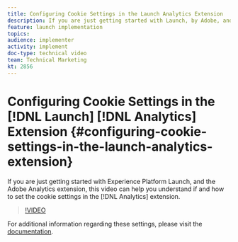```yaml
---
title: Configuring Cookie Settings in the Launch Analytics Extension
description: If you are just getting started with Launch, by Adobe, and the Adobe Analytics extension, this video can help you understand if and how to set the cookie settings in the Analytics extension.
feature: launch implementation
topics: 
audience: implementer
activity: implement
doc-type: technical video
team: Technical Marketing
kt: 2856
---
```


# Configuring Cookie Settings in the [!DNL Launch] [!DNL Analytics] Extension {#configuring-cookie-settings-in-the-launch-analytics-extension}

If you are just getting started with Experience Platform Launch, and the Adobe Analytics extension, this video can help you understand if and how to set the cookie settings in the [!DNL Analytics] extension.

>[!VIDEO](https://video.tv.adobe.com/v/27212/?quality=9)

For additional information regarding these settings, please visit the [documentation](https://docs.adobelaunch.com/extension-reference/web/adobe-analytics-extension#cookies).
